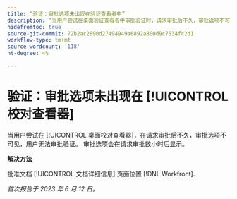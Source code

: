 ```yaml
---
title: “验证：审批选项未出现在验证查看者中”
description: “当用户尝试在桌面验证查看者中审批验证时，请求审批后不久，审批选项不可见，用户无法审批验证。 审批选项会在请求审批数小时后显示。”
hidefromtoc: true
source-git-commit: 72b2ac2890d27494949a6892a800d9c7534fc2d1
workflow-type: tm+mt
source-wordcount: '118'
ht-degree: 4%

---
```



# 验证：审批选项未出现在 [!UICONTROL 校对查看器]

当用户尝试在 [!UICONTROL 桌面校对查看器]，在请求审批后不久，审批选项不可见，用户无法审批验证。 审批选项会在请求审批数小时后显示。

**解决方法**

批准文档 [!UICONTROL 文档详细信息] 页面位置 [!DNL Workfront].

_首次报告于 2023 年 6 月 12 日。_

